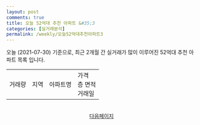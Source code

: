 ```yaml
---
layout: post
comments: true
title: 오늘 52억대 추천 아파트 &#35;3
categories: [실거래분석]
permalink: /weekly/오늘52억대추천아파트3
---
```


오늘 (2021-07-30) 기준으로, 최근 2개월 간 실거래가 많이 이루어진 52억대 추천 아파트 목록 입니다.

<table class="sortable">
  <tr>
    <td>거래량</td>
    <td>지역</td>
    <td>아파트명</td>
    <td>가격<br>층 면적<br>거래일</td>
  </tr>

</table>

<br>
<center><a href="/weekly/오늘52억대추천아파트4">다음페이지</a></center>
<br><br>
